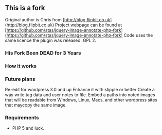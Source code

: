 ## This is a fork
Original author is Chris from [http://blog.flipbit.co.uk](http://blog.flipbit.co.uk)
Project webpage can be found at [https://github.com/stas/jquery-image-annotate-php-fork](https://github.com/stas/jquery-image-annotate-php-fork)
Code uses the same licence the plugin was released: GPL 2.
###  His Fork Been DEAD for 3 Years


### How it works



### Future plans
Re-edit for wordpress 3.0 and up
Enhance it with stipple or better
Create a way write tag data and user notes to file.
Embed a paths into noted images that will be readable from Windows, Linux, Macs, and other wordpress sites that maycopy the same image.


### Requirements
* PHP 5 and luck.
